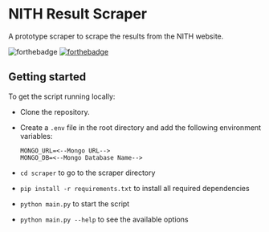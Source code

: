 # NITH Result Scraper

A prototype scraper to scrape the results from the NITH website.

![forthebadge](https://forthebadge.com/images/badges/made-with-python.svg)
[![forthebadge](https://forthebadge.com/images/badges/60-percent-of-the-time-works-every-time.svg)](https://forthebadge.com)

## Getting started

To get the script running locally:

- Clone the repository.
- Create a `.env` file in the root directory and add the following environment variables:

  ```{.sourceCode .bash}
  MONGO_URL=<--Mongo URL-->
  MONGO_DB=<--Mongo Database Name-->
  ```
- `cd scraper` to go to the scraper directory
- `pip install -r requirements.txt` to install all required dependencies
- `python main.py` to start the script
- `python main.py --help` to see the available options
